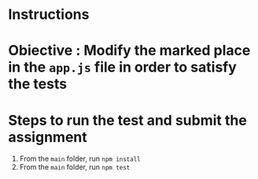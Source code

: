 # Instructions

# Obiective : Modify the marked place in  the `app.js` file in order to satisfy the tests

# Steps to run the test and submit the assignment
1. From the `main` folder, run `npm install`
2. From the `main` folder, run `npm test`